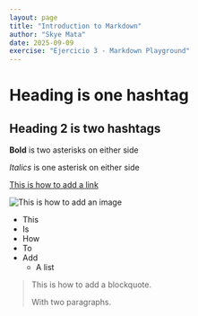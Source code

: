 ```yaml
---
layout: page
title: "Introduction to Markdown"
author: "Skye Mata"
date: 2025-09-09
exercise: "Ejercicio 3 - Markdown Playground"
---
```


# Heading is one hashtag

## Heading 2 is two hashtags

**Bold** is two asterisks on either side

*Italics* is one asterisk on either side

[This is how to add a link](https://www.google.com/)

![This is how to add an image](https://www.petlandflorida.com/wp-content/uploads/2022/04/shutterstock_1290320698-1-scaled.jpg)

- This
- Is
- How
- To
- Add
  - A list

>This is how to add a blockquote.
>
>With two paragraphs. 
